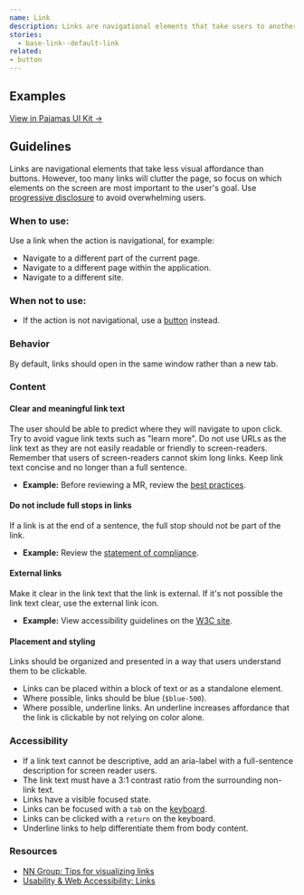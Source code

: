 ```yaml
---
name: Link
description: Links are navigational elements that take users to another part of the page, web application, or a different website.
stories:
  - base-link--default-link
related:
- button
---
```


## Examples

<story-viewer story-name="base-link--default-link" title="Link"></story-viewer>

[View in Pajamas UI Kit →](https://www.figma.com/file/qEddyqCrI7kPSBjGmwkZzQ/%F0%9F%93%99-Component-library?node-id=440%3A0)

## Guidelines

Links are navigational elements that take less visual affordance than buttons. However, too many links will clutter the page, so focus on which elements on the screen are most important to the user's goal. Use [progressive disclosure](/usability/progressive-disclosure) to avoid overwhelming users.

### When to use:

Use a link when the action is navigational, for example:
- Navigate to a different part of the current page.
- Navigate to a different page within the application.
- Navigate to a different site.

### When not to use:

- If the action is not navigational, use a [button](/components/button) instead.

### Behavior

By default, links should open in the same window rather than a new tab.

### Content

#### Clear and meaningful link text

The user should be able to predict where they will navigate to upon click. Try to avoid vague link texts such as "learn more". Do not use URLs as the link text as they are not easily readable or friendly to screen-readers. Remember that users of screen-readers cannot skim long links. Keep link text concise and no longer than a full sentence.
* **Example:** Before reviewing a MR, review the [best practices](/accessibility/best-practices/).

#### Do not include full stops in links

If a link is at the end of a sentence, the full stop should not be part of the link.
* **Example:** Review the [statement of compliance](accessibility/a11y).

#### External links

Make it clear in the link text that the link is external. If it's not possible the link text clear, use the external link icon.
* **Example:** View accessibility guidelines on the [W3C site](https://www.w3.org/TR/WCAG21/).

#### Placement and styling

Links should be organized and presented in a way that users understand them to be clickable.

- Links can be placed within a block of text or as a standalone element.
- Where possible, links should be blue (`$blue-500`).
- Where possible, underline links. An underline increases affordance that the link is clickable by not relying on color alone.

### Accessibility

- If a link text cannot be descriptive, add an aria-label with a full-sentence description for screen reader users.
- The link text must have a 3:1 contrast ratio from the surrounding non-link text.
- Links have a visible focused state.
- Links can be focused with a `tab` on the [keyboard](accessibility-audits/keyboard-only).
- Links can be clicked with a `return` on the keyboard.
- Underline links to help differentiate them from body content.

### Resources

- [NN Group: Tips for visualizing links](https://www.nngroup.com/articles/guidelines-for-visualizing-links/)
- [Usability & Web Accessibility: Links](https://usability.yale.edu/web-accessibility/articles/links)
